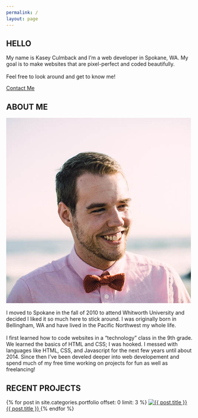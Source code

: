 ```yaml
---
permalink: /
layout: page
---
```



<section class="main-hero">
	<h1>HELLO</h1>
	<p>My name is Kasey Culmback and I’m a web developer in Spokane, WA. My goal is to make websites that are pixel-perfect and coded beautifully.<br><br>
	Feel free to look around and get to know me!</p>
	<a href="#" class="btn">Contact Me</a>
</section>

<section class="about-me">
	<h2>ABOUT ME</h2>
	<img src="/assets/img/kasey-culmback.jpg" alt="Kasey Culmback">
	<p>I moved to Spokane in the fall of 2010 to attend Whitworth University and decided I liked it so much here to stick around. I was originally born in Bellingham, WA and have lived in the Pacific Northwest my whole life.
	<br><br>
	I first learned how to code websites in a “technology” class in the 9th grade. We learned the basics of HTML and CSS; I was hooked. I messed with languages like HTML, CSS, and Javascript for the next few years until about 2014. Since then I’ve been develed deeper into web developement and spend much of my free time working on projects for fun as well as freelancing!</p>
</section>

<section class="recent-projects">
	<h2>RECENT PROJECTS</h2>
	{% for post in site.categories.portfolio offset: 0 limit: 3 %}
	<a href="{{ post.url }}" class="project" title="{{ post.title }}">
		<img src="{{ post.featured_image }}" alt="{{ post.title }}">
		<span>{{ post.title }}</span>
	</a>
	{% endfor %}
	<!-- {% for post in site.categories.portfolio offset: 0 limit: 3 %}
	<a href="{{ post.url }}" class="project" title="{{ post.title }}" style="background: url('{{ post.featured_image }}') no-repeat center center; background-size: cover;">
		<span>{{ post.title }}</span>
	</a>
	{% endfor %} -->
</section>